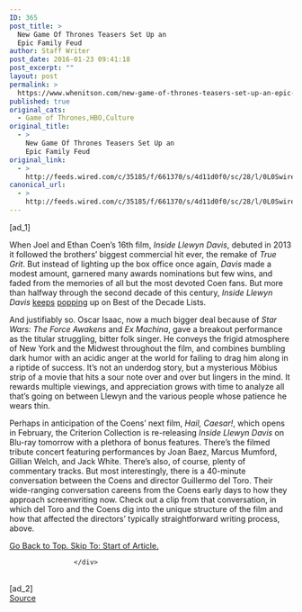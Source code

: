 ```yaml
---
ID: 365
post_title: >
  New Game Of Thrones Teasers Set Up an
  Epic Family Feud
author: Staff Writer
post_date: 2016-01-23 09:41:18
post_excerpt: ""
layout: post
permalink: >
  https://www.whenitson.com/new-game-of-thrones-teasers-set-up-an-epic-family-feud/
published: true
original_cats:
  - Game of Thrones,HBO,Culture
original_title:
  - >
    New Game Of Thrones Teasers Set Up an
    Epic Family Feud
original_link:
  - >
    http://feeds.wired.com/c/35185/f/661370/s/4d11d0f0/sc/28/l/0L0Swired0N0C20A160C0A10Cgame0Eof0Ethrones0Etwitter0Eteasers0C/story01.htm
canonical_url:
  - >
    http://feeds.wired.com/c/35185/f/661370/s/4d11d0f0/sc/28/l/0L0Swired0N0C20A160C0A10Cgame0Eof0Ethrones0Etwitter0Eteasers0C/story01.htm
---
```

 [ad_1]
<br><div id="start-of-content"><article class="content link-underline relative body-copy border-b pad-b-50" data-js="content" itemprop="articleBody" readability="63.261515601783">
<p>When Joel and Ethan Coen’s 16th film, <em>Inside Llewyn Davis</em>, debuted in 2013 it followed the brothers’ biggest commercial hit ever, the remake of <em>True Grit</em>. But instead of lighting up the box office once again, <em>Davis</em> made a modest amount, garnered many awards nominations but few wins, and faded from the memories of all but the most devoted Coen fans. But more than halfway through the second decade of this century, <em>Inside Llewyn Davis</em> <a href="http://www.slate.com/blogs/browbeat/2015/01/08/best_films_of_the_decade_so_far_twitter_poll_of_critics_and_movie_lovers.html" target="_blank">keeps</a> <a href="https://thedissolve.com/features/the-dissolve-canon/909-the-50-best-films-of-the-decade-so-far-part-2/" target="_blank">popping</a> up on Best of the Decade Lists. </p>
<p>And justifiably so. Oscar Isaac, now a much bigger deal because of <em>Star Wars: The Force Awakens</em> and <em>Ex Machina</em>, gave a breakout performance as the titular struggling, bitter folk singer. He conveys the frigid atmosphere of New York and the Midwest throughout the film, and combines bumbling dark humor with an acidic anger at the world for failing to drag him along in a riptide of success. It’s not an underdog story, but a mysterious Möbius strip of a movie that hits a sour note over and over but lingers in the mind. It rewards multiple viewings, and appreciation grows with time to analyze all that’s going on between Llewyn and the various people whose patience he wears thin.</p>
<p>Perhaps in anticipation of the Coens’ next film, <em>Hail, Caesar!</em>, which opens in February, the Criterion Collection is re-releasing <em>Inside Llewyn Davis</em> on Blu-ray tomorrow with a plethora of bonus features. There’s the filmed tribute concert featuring performances by Joan Baez, Marcus Mumford, Gillian Welch, and Jack White. There’s also, of course, plenty of commentary tracks. But most interestingly, there is a 40-minute conversation between the Coens and director Guillermo del Toro. Their wide-ranging conversation careens from the Coens early days to how they approach screenwriting now. Check out a clip from that conversation, in which del Toro and the Coens dig into the unique structure of the film and how that affected the directors’ typically straightforward writing process, above.</p>
							<a class="visually-hidden skip-to-text-link focusable bg-white" href="#start-of-content">Go Back to Top. Skip To: Start of Article.</a>
						</article>


					</div>
<br>[ad_2]
<br><a href="http://feeds.wired.com/c/35185/f/661370/s/4d11d0f0/sc/28/l/0L0Swired0N0C20A160C0A10Cgame0Eof0Ethrones0Etwitter0Eteasers0C/story01.htm">Source </a>